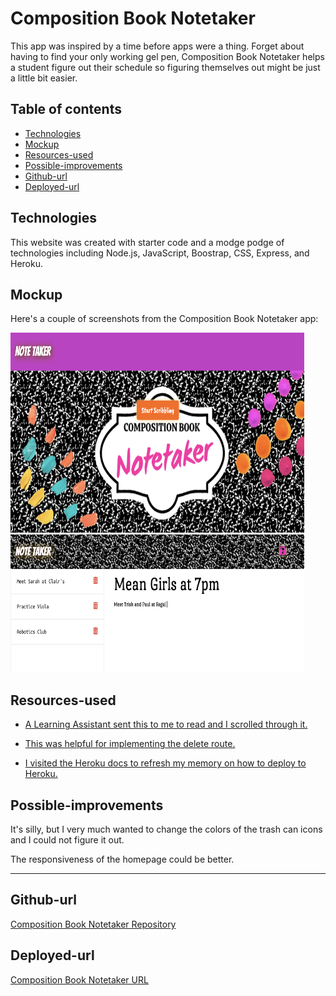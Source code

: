 # Composition Book Notetaker

This app was inspired by a time before apps were a thing. Forget about having to find your only working gel pen, Composition Book Notetaker helps a student figure out their schedule so figuring themselves out might be just a little bit easier.  

## Table of contents
* [Technologies](#technologies)
* [Mockup](#mockup)
* [Resources-used](#resources-used)
* [Possible-improvements](#possible-improvements)
* [Github-url](#github-url)
* [Deployed-url](#deployed-url)

## Technologies

This website was created with starter code and a modge podge of technologies including Node.js, JavaScript, Boostrap, CSS, Express, and Heroku.

## Mockup

Here's a couple of screenshots from the Composition Book Notetaker app:

<img src="public/assets/images/cbnt1.png" width="470" height="320" alt="Notetaker Homepage"/>

<img src="public/assets/images/cbnt2.png" width="470" height="220" alt="Notetaker Notes Page"/>

## Resources-used

* <a href="https://medium.com/@abdishire15/what-is-the-difference-between-fs-writefile-and-fs-writefilesync-3a2c3f2c516" target="_blank"> A Learning Assistant sent this to me to read and I scrolled through it. </a> 

* <a href="https://expressjs.com/en/starter/basic-routing.html" target="_blank"> This was helpful for implementing the delete route. </a> 

* <a href="https://devcenter.heroku.com/articles/git" target="_blank"> I visited the Heroku docs to refresh my memory on how to deploy to Heroku. </a> 

## Possible-improvements

It's silly, but I very much wanted to change the colors of the trash can icons and I could not figure it out. 

The responsiveness of the homepage could be better.

---

## Github-url
<a href=https://github.com/AmyShafer/Composition-Book-Notetaker target="_blank_">Composition Book Notetaker Repository</a> 

## Deployed-url
<a href="https://Composition-Book-Notetaker.herokuapp.com/" target="_blank_">Composition Book Notetaker URL</a> 


